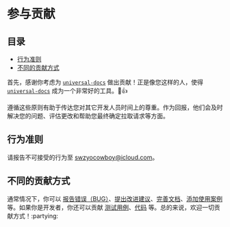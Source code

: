 # 参与贡献

## 目录
- [行为准则](#行为准则)
- [不同的贡献方式](#不同的贡献方式)

首先，感谢你考虑为 [`universal-docs`][universal-docs] 做出贡献！正是像您这样的人，使得 [`universal-docs`][universal-docs] 成为一个非常好的工具。:tada::+1:

[universal-docs]: https://github.com/iTonyYo/universal-docs

遵循这些原则有助于传达您对其它开发人员时间上的尊重。作为回报，他们会及时解决您的问题、评估更改和帮助您最终确定拉取请求等方面。

## 行为准则

请报告不可接受的行为至 [swzyocowboy@icloud.com][mailto]。

[mailto]: mailto:swzyocowboy@icloud.com

## 不同的贡献方式

通常情况下，你可以 [报告错误（BUG）][报告错误（BUG）]、[提出改进建议][提出改进建议]、[完善文档][完善文档]、[添加使用案例][添加使用案例] 等。如果你是开发者，你还可以贡献 [测试用例][测试用例]、[代码][贡献代码] 等。总的来说，欢迎一切贡献方式！:partying:

[添加使用案例]: #
[报告错误（BUG）]: #
[完善文档]: #
[提出改进建议]: #
[测试用例]: #
[贡献代码]: #
